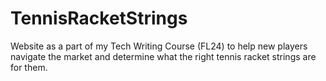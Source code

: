 # TennisRacketStrings
Website as a part of my Tech Writing Course (FL24) to help new players navigate the market and determine what the right tennis racket strings are for them.
